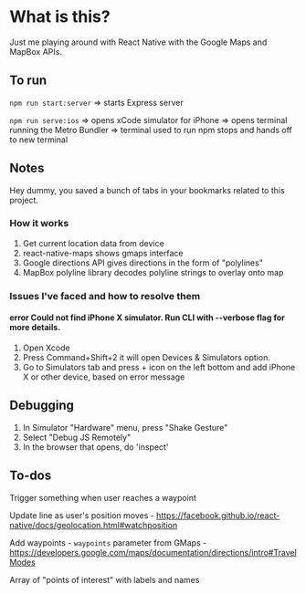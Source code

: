 # What is this?

Just me playing around with React Native with the Google Maps and MapBox APIs.

## To run

`npm run start:server`
=> starts Express server

`npm run serve:ios`
=> opens xCode simulator for iPhone
=> opens terminal running the Metro Bundler
=> terminal used to run npm stops and hands off to new terminal

## Notes

Hey dummy, you saved a bunch of tabs in your bookmarks related to this project.

### How it works

1. Get current location data from device
1. react-native-maps shows gmaps interface
1. Google directions API gives directions in the form of "polylines"
1. MapBox polyline library decodes polyline strings to overlay onto map

### Issues I've faced and how to resolve them

#### error Could not find iPhone X simulator. Run CLI with --verbose flag for more details.

1. Open Xcode
2. Press Command+Shift+2 it will open Devices & Simulators option.
3. Go to Simulators tab and press + icon on the left bottom and add iPhone X or other device, based on error message

## Debugging

1. In Simulator "Hardware" menu, press "Shake Gesture"
2. Select "Debug JS Remotely"
3. In the browser that opens, do 'inspect'

## To-dos

Trigger something when user reaches a waypoint

Update line as user's position moves - https://facebook.github.io/react-native/docs/geolocation.html#watchposition

Add waypoints - `waypoints` parameter from GMaps - https://developers.google.com/maps/documentation/directions/intro#TravelModes

Array of "points of interest" with labels and names
